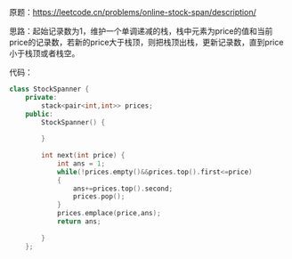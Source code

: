 原题：https://leetcode.cn/problems/online-stock-span/description/

思路：起始记录数为1，维护一个单调递减的栈，栈中元素为price的值和当前price的记录数，若新的price大于栈顶，则把栈顶出栈，更新记录数，直到price小于栈顶或者栈空。

代码：

```c++
class StockSpanner {
    private:
        stack<pair<int,int>> prices;
    public:
        StockSpanner() {
    
        }
        
        int next(int price) {
            int ans = 1;
            while(!prices.empty()&&prices.top().first<=price)
            {
                ans+=prices.top().second;
                prices.pop();
            }
            prices.emplace(price,ans);
            return ans;
    
        }
    };

```
